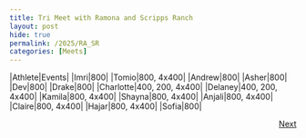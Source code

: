 ```yaml
---
title: Tri Meet with Ramona and Scripps Ranch
layout: post
hide: true
permalink: /2025/RA_SR
categories: [Meets]
---
```


|Athlete|Events|
|Imri|800|
|Tomio|800, 4x400|
|Andrew|800|
|Asher|800|
|Dev|800|
|Drake|800|
|Charlotte|400, 200, 4x400|
|Delaney|400, 200, 4x400|
|Kamila|800, 4x400|
|Shayna|800, 4x400|
|Anjali|800, 4x400|
|Claire|800, 4x400|
|Hajar|800, 4x400|
|Sofia|800|




<div style="text-align: right"> <a href="{{site.baseurl}}/2025/LCC_MV">Next</a></div>